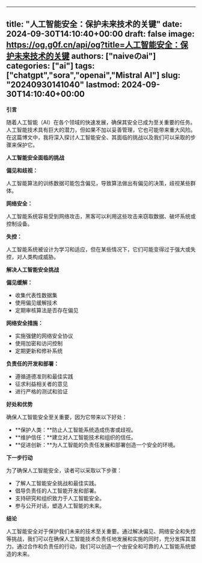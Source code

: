 
---
title: "人工智能安全：保护未来技术的关键"
date: 2024-09-30T14:10:40+00:00
draft: false
image: https://og.g0f.cn/api/og?title=人工智能安全：保护未来技术的关键
authors: ["naiveのai"]
categories: ["ai"]
tags: ["chatgpt","sora","openai","Mistral AI"]
slug: "20240930141040"
lastmod: 2024-09-30T14:10:40+00:00
---
**引言**

随着人工智能（AI）在各个领域的快速发展，确保其安全已成为至关重要的任务。人工智能技术具有巨大的潜力，但如果不加以妥善管理，它也可能带来重大风险。在这篇博文中，我将深入探讨人工智能安全、其面临的挑战以及我们可以采取的步骤来保护它。

**人工智能安全面临的挑战**

**偏见和歧视：**

人工智能算法的训练数据可能包含偏见，导致算法做出有偏见的决策，歧视某些群体。

**网络安全：**

人工智能系统容易受到网络攻击，黑客可以利用这些攻击来窃取数据、破坏系统或控制设备。

**失控：**

人工智能系统被设计为学习和适应，但在某些情况下，它们可能变得过于强大或失控，对人类构成威胁。

**解决人工智能安全挑战**

**偏见缓解：**

* 收集代表性数据集
* 使用偏见缓解技术
* 定期审核算法是否存在偏见

**网络安全措施：**

* 实施强健的网络安全协议
* 使用加密和访问控制
* 定期更新和修补系统

**负责任的开发和部署：**

* 遵循道德准则和最佳实践
* 征求利益相关者的意见
* 进行严格的测试和验证

**好处和优势**

确保人工智能安全至关重要，因为它带来以下好处：

* **保护人类：**防止人工智能系统造成伤害或歧视。
* **维护信任：**建立对人工智能技术和组织的信任。
* **促进创新：**为人工智能的负责任发展和部署创造一个安全的环境。

**下一步行动**

为了确保人工智能安全，读者可以采取以下步骤：

* 了解人工智能安全挑战和最佳实践。
* 倡导负责任的人工智能开发和部署。
* 支持研究和组织致力于人工智能安全。
* 参与公开对话，塑造人工智能的未来。

**结论**

人工智能安全对于保护我们未来的技术至关重要。通过解决偏见、网络安全和失控等挑战，我们可以在确保人工智能技术负责任地发展和实施的同时，充分发挥其潜力。通过合作和负责任的行动，我们可以创造一个由安全和可靠的人工智能系统塑造的未来。